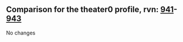 ## Comparison for the theater0 profile, rvn: [941](https://github.com/PRO100KatYT/FortniteProfileRevisions/tree/main/profiles/theater0/941%20theater0.json)-[943](https://github.com/PRO100KatYT/FortniteProfileRevisions/tree/main/profiles/theater0/943%20theater0.json)

No changes
